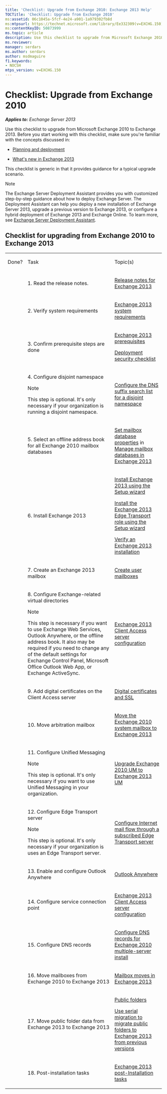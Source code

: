 ```yaml
---
title: 'Checklist: Upgrade from Exchange 2010: Exchange 2013 Help'
TOCTitle: 'Checklist: Upgrade from Exchange 2010'
ms:assetid: 06c1045a-5fcf-4e24-a901-1a979302fb8d
ms:mtpsurl: https://technet.microsoft.com/library/Ee332309(v=EXCHG.150)
ms:contentKeyID: 50873999
ms.topic: article
description: Use this checklist to upgrade from Microsoft Exchange 2010 to Exchange 2013.
ms.reviewer: 
manager: serdars
ms.author: serdars
author: msdmaguire
f1.keywords:
- NOCSH
mtps_version: v=EXCHG.150
---
```


# Checklist: Upgrade from Exchange 2010

_**Applies to:** Exchange Server 2013_

Use this checklist to upgrade from Microsoft Exchange 2010 to Exchange 2013. Before you start working with this checklist, make sure you're familiar with the concepts discussed in:

  - [Planning and deployment](planning-and-deployment-for-exchange-2013-installation-instructions.md)

  - [What's new in Exchange 2013](what-s-new-in-exchange-2013-exchange-2013-help.md)

This checklist is generic in that it provides guidance for a typical upgrade scenario.

> [!NOTE]
> The Exchange Server Deployment Assistant provides you with customized step-by-step guidance about how to deploy Exchange Server. The Deployment Assistant can help you deploy a new installation of Exchange Server 2013, upgrade a previous version to Exchange 2013, or configure a hybrid deployment of Exchange 2013 and Exchange Online. To learn more, see <A href="exchange-server-deployment-assistant-exchange-2013-help.md">Exchange Server Deployment Assistant</A>.

## Checklist for upgrading from Exchange 2010 to Exchange 2013

<table>
<colgroup>
<col  />
<col  />
<col  />
</colgroup>
<tbody>
<tr class="odd">
<td><p>Done?</p></td>
<td><p>Task</p></td>
<td><p>Topic(s)</p></td>
</tr>
<tr class="even">
<td><p> </p></td>
<td><p>1. Read the release notes.</p></td>
<td><p><a href="release-notes-for-exchange-2013-exchange-2013-help.md">Release notes for Exchange 2013</a></p></td>
</tr>
<tr class="odd">
<td><p> </p></td>
<td><p>2. Verify system requirements</p></td>
<td><p><a href="exchange-2013-system-requirements-exchange-2013-help.md">Exchange 2013 system requirements</a></p></td>
</tr>
<tr class="even">
<td><p> </p></td>
<td><p>3. Confirm prerequisite steps are done</p></td>
<td><p><a href="exchange-2013-prerequisites-exchange-2013-help.md">Exchange 2013 prerequisites</a></p>
<p><a href="deployment-security-checklist-exchange-2013-help.md">Deployment security checklist</a></p></td>
</tr>
<tr class="odd">
<td><p> </p></td>
<td><p>4. Configure disjoint namespace</p>

> [!NOTE]
> This step is optional. It's only necessary if your organization is running a disjoint namespace.

</td>
<td><p><a href="configure-the-dns-suffix-search-list-for-a-disjoint-namespace-exchange-2013-help.md">Configure the DNS suffix search list for a disjoint namespace</a></p></td>
</tr>
<tr class="even">
<td><p> </p></td>
<td><p>5. Select an offline address book for all Exchange 2010 mailbox databases</p></td>
<td><p><a href="manage-mailbox-databases-in-exchange-2013-exchange-2013-help.md">Set mailbox database properties</a> in <a href="manage-mailbox-databases-in-exchange-2013-exchange-2013-help.md">Manage mailbox databases in Exchange 2013</a></p></td>
</tr>
<tr class="odd">
<td><p> </p></td>
<td><p>6. Install Exchange 2013</p></td>
<td><p><a href="install-exchange-2013-using-the-setup-wizard-exchange-2013-help.md">Install Exchange 2013 using the Setup wizard</a></p>
<p><a href="install-the-exchange-2013-edge-transport-role-using-the-setup-wizard-exchange-2013-help.md">Install the Exchange 2013 Edge Transport role using the Setup wizard</a></p>
<p><a href="verify-an-exchange-2013-installation-exchange-2013-help.md">Verify an Exchange 2013 installation</a></p></td>
</tr>
<tr class="even">
<td><p> </p></td>
<td><p>7. Create an Exchange 2013 mailbox</p></td>
<td><p><a href="create-user-mailboxes-exchange-2013-help.md">Create user mailboxes</a></p></td>
</tr>
<tr class="odd">
<td><p> </p></td>
<td><p>8. Configure Exchange-related virtual directories</p>

> [!NOTE]
> This step is necessary if you want to use Exchange Web Services, Outlook Anywhere, or the offline address book. It also may be required if you need to change any of the default settings for Exchange Control Panel, Microsoft Office&nbsp;Outlook Web App, or Exchange ActiveSync.<BR>

</td>
<td><p><a href="exchange-2013-client-access-server-configuration-exchange-2013-help.md">Exchange 2013 Client Access server configuration</a></p></td>
</tr>
<tr class="even">
<td><p> </p></td>
<td><p>9. Add digital certificates on the Client Access server</p></td>
<td><p><a href="digital-certificates-and-ssl-exchange-2013-help.md">Digital certificates and SSL</a> </p>
<p></p></td>
</tr>
<tr class="odd">
<td><p> </p></td>
<td><p>10. Move arbitration mailbox</p></td>
<td><p><a href="move-the-exchange-2010-system-mailbox-to-exchange-2013-exchange-2013-help.md">Move the Exchange 2010 system mailbox to Exchange 2013</a></p></td>
</tr>
<tr class="even">
<td><p> </p></td>
<td><p>11. Configure Unified Messaging</p>

> [!NOTE]
> This step is optional. It's only necessary if you want to use Unified Messaging in your organization.

</td>
<td><p><a href="upgrade-exchange-2010-um-to-exchange-2013-um-exchange-2013-help.md">Upgrade Exchange 2010 UM to Exchange 2013 UM</a></p>
<p></p></td>
</tr>
<tr class="odd">
<td><p> </p></td>
<td><p>12. Configure Edge Transport server</p>

> [!NOTE]
> This step is optional. It's only necessary if your organization is uses an Edge Transport server.

</td>
<td><p><a href="configure-internet-mail-flow-through-a-subscribed-edge-transport-server-exchange-2013-help.md">Configure Internet mail flow through a subscribed Edge Transport server</a></p></td>
</tr>
<tr class="even">
<td><p> </p></td>
<td><p>13. Enable and configure Outlook Anywhere</p></td>
<td><p><a href="outlook-anywhere-exchange-2013-help.md">Outlook Anywhere</a></p></td>
</tr>
<tr class="odd">
<td><p> </p></td>
<td><p>14. Configure service connection point</p></td>
<td><p><a href="exchange-2013-client-access-server-configuration-exchange-2013-help.md">Exchange 2013 Client Access server configuration</a></p></td>
</tr>
<tr class="even">
<td><p> </p></td>
<td><p>15. Configure DNS records</p></td>
<td><p><a href="/previous-versions/exchange-server/exchange-150/dn307232(v=exchg.150)">Configure DNS records for Exchange 2010 multiple-server install</a></p></td>
</tr>
<tr class="odd">
<td><p> </p></td>
<td><p>16. Move mailboxes from Exchange 2010 to Exchange 2013</p></td>
<td><p><a href="mailbox-moves-in-exchange-2013-exchange-2013-help.md">Mailbox moves in Exchange 2013</a></p></td>
</tr>
<tr class="even">
<td><p> </p></td>
<td><p>17. Move public folder data from Exchange 2013 to Exchange 2013</p></td>
<td><p><a href="public-folders-exchange-2013-help.md">Public folders</a></p>
<p><a href="/previous-versions/exchange-server/exchange-150/jj150486(v=exchg.150)">Use serial migration to migrate public folders to Exchange 2013 from previous versions</a></p></td>
</tr>
<tr class="odd">
<td><p> </p></td>
<td><p>18. Post-installation tasks</p></td>
<td><p><a href="exchange-2013-post-installation-tasks-exchange-2013-help.md">Exchange 2013 post-Installation tasks</a></p></td>
</tr>
</tbody>
</table>